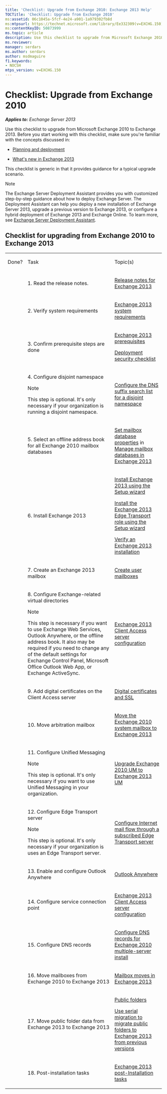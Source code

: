 ```yaml
---
title: 'Checklist: Upgrade from Exchange 2010: Exchange 2013 Help'
TOCTitle: 'Checklist: Upgrade from Exchange 2010'
ms:assetid: 06c1045a-5fcf-4e24-a901-1a979302fb8d
ms:mtpsurl: https://technet.microsoft.com/library/Ee332309(v=EXCHG.150)
ms:contentKeyID: 50873999
ms.topic: article
description: Use this checklist to upgrade from Microsoft Exchange 2010 to Exchange 2013.
ms.reviewer: 
manager: serdars
ms.author: serdars
author: msdmaguire
f1.keywords:
- NOCSH
mtps_version: v=EXCHG.150
---
```


# Checklist: Upgrade from Exchange 2010

_**Applies to:** Exchange Server 2013_

Use this checklist to upgrade from Microsoft Exchange 2010 to Exchange 2013. Before you start working with this checklist, make sure you're familiar with the concepts discussed in:

  - [Planning and deployment](planning-and-deployment-for-exchange-2013-installation-instructions.md)

  - [What's new in Exchange 2013](what-s-new-in-exchange-2013-exchange-2013-help.md)

This checklist is generic in that it provides guidance for a typical upgrade scenario.

> [!NOTE]
> The Exchange Server Deployment Assistant provides you with customized step-by-step guidance about how to deploy Exchange Server. The Deployment Assistant can help you deploy a new installation of Exchange Server 2013, upgrade a previous version to Exchange 2013, or configure a hybrid deployment of Exchange 2013 and Exchange Online. To learn more, see <A href="exchange-server-deployment-assistant-exchange-2013-help.md">Exchange Server Deployment Assistant</A>.

## Checklist for upgrading from Exchange 2010 to Exchange 2013

<table>
<colgroup>
<col  />
<col  />
<col  />
</colgroup>
<tbody>
<tr class="odd">
<td><p>Done?</p></td>
<td><p>Task</p></td>
<td><p>Topic(s)</p></td>
</tr>
<tr class="even">
<td><p> </p></td>
<td><p>1. Read the release notes.</p></td>
<td><p><a href="release-notes-for-exchange-2013-exchange-2013-help.md">Release notes for Exchange 2013</a></p></td>
</tr>
<tr class="odd">
<td><p> </p></td>
<td><p>2. Verify system requirements</p></td>
<td><p><a href="exchange-2013-system-requirements-exchange-2013-help.md">Exchange 2013 system requirements</a></p></td>
</tr>
<tr class="even">
<td><p> </p></td>
<td><p>3. Confirm prerequisite steps are done</p></td>
<td><p><a href="exchange-2013-prerequisites-exchange-2013-help.md">Exchange 2013 prerequisites</a></p>
<p><a href="deployment-security-checklist-exchange-2013-help.md">Deployment security checklist</a></p></td>
</tr>
<tr class="odd">
<td><p> </p></td>
<td><p>4. Configure disjoint namespace</p>

> [!NOTE]
> This step is optional. It's only necessary if your organization is running a disjoint namespace.

</td>
<td><p><a href="configure-the-dns-suffix-search-list-for-a-disjoint-namespace-exchange-2013-help.md">Configure the DNS suffix search list for a disjoint namespace</a></p></td>
</tr>
<tr class="even">
<td><p> </p></td>
<td><p>5. Select an offline address book for all Exchange 2010 mailbox databases</p></td>
<td><p><a href="manage-mailbox-databases-in-exchange-2013-exchange-2013-help.md">Set mailbox database properties</a> in <a href="manage-mailbox-databases-in-exchange-2013-exchange-2013-help.md">Manage mailbox databases in Exchange 2013</a></p></td>
</tr>
<tr class="odd">
<td><p> </p></td>
<td><p>6. Install Exchange 2013</p></td>
<td><p><a href="install-exchange-2013-using-the-setup-wizard-exchange-2013-help.md">Install Exchange 2013 using the Setup wizard</a></p>
<p><a href="install-the-exchange-2013-edge-transport-role-using-the-setup-wizard-exchange-2013-help.md">Install the Exchange 2013 Edge Transport role using the Setup wizard</a></p>
<p><a href="verify-an-exchange-2013-installation-exchange-2013-help.md">Verify an Exchange 2013 installation</a></p></td>
</tr>
<tr class="even">
<td><p> </p></td>
<td><p>7. Create an Exchange 2013 mailbox</p></td>
<td><p><a href="create-user-mailboxes-exchange-2013-help.md">Create user mailboxes</a></p></td>
</tr>
<tr class="odd">
<td><p> </p></td>
<td><p>8. Configure Exchange-related virtual directories</p>

> [!NOTE]
> This step is necessary if you want to use Exchange Web Services, Outlook Anywhere, or the offline address book. It also may be required if you need to change any of the default settings for Exchange Control Panel, Microsoft Office&nbsp;Outlook Web App, or Exchange ActiveSync.<BR>

</td>
<td><p><a href="exchange-2013-client-access-server-configuration-exchange-2013-help.md">Exchange 2013 Client Access server configuration</a></p></td>
</tr>
<tr class="even">
<td><p> </p></td>
<td><p>9. Add digital certificates on the Client Access server</p></td>
<td><p><a href="digital-certificates-and-ssl-exchange-2013-help.md">Digital certificates and SSL</a> </p>
<p></p></td>
</tr>
<tr class="odd">
<td><p> </p></td>
<td><p>10. Move arbitration mailbox</p></td>
<td><p><a href="move-the-exchange-2010-system-mailbox-to-exchange-2013-exchange-2013-help.md">Move the Exchange 2010 system mailbox to Exchange 2013</a></p></td>
</tr>
<tr class="even">
<td><p> </p></td>
<td><p>11. Configure Unified Messaging</p>

> [!NOTE]
> This step is optional. It's only necessary if you want to use Unified Messaging in your organization.

</td>
<td><p><a href="upgrade-exchange-2010-um-to-exchange-2013-um-exchange-2013-help.md">Upgrade Exchange 2010 UM to Exchange 2013 UM</a></p>
<p></p></td>
</tr>
<tr class="odd">
<td><p> </p></td>
<td><p>12. Configure Edge Transport server</p>

> [!NOTE]
> This step is optional. It's only necessary if your organization is uses an Edge Transport server.

</td>
<td><p><a href="configure-internet-mail-flow-through-a-subscribed-edge-transport-server-exchange-2013-help.md">Configure Internet mail flow through a subscribed Edge Transport server</a></p></td>
</tr>
<tr class="even">
<td><p> </p></td>
<td><p>13. Enable and configure Outlook Anywhere</p></td>
<td><p><a href="outlook-anywhere-exchange-2013-help.md">Outlook Anywhere</a></p></td>
</tr>
<tr class="odd">
<td><p> </p></td>
<td><p>14. Configure service connection point</p></td>
<td><p><a href="exchange-2013-client-access-server-configuration-exchange-2013-help.md">Exchange 2013 Client Access server configuration</a></p></td>
</tr>
<tr class="even">
<td><p> </p></td>
<td><p>15. Configure DNS records</p></td>
<td><p><a href="/previous-versions/exchange-server/exchange-150/dn307232(v=exchg.150)">Configure DNS records for Exchange 2010 multiple-server install</a></p></td>
</tr>
<tr class="odd">
<td><p> </p></td>
<td><p>16. Move mailboxes from Exchange 2010 to Exchange 2013</p></td>
<td><p><a href="mailbox-moves-in-exchange-2013-exchange-2013-help.md">Mailbox moves in Exchange 2013</a></p></td>
</tr>
<tr class="even">
<td><p> </p></td>
<td><p>17. Move public folder data from Exchange 2013 to Exchange 2013</p></td>
<td><p><a href="public-folders-exchange-2013-help.md">Public folders</a></p>
<p><a href="/previous-versions/exchange-server/exchange-150/jj150486(v=exchg.150)">Use serial migration to migrate public folders to Exchange 2013 from previous versions</a></p></td>
</tr>
<tr class="odd">
<td><p> </p></td>
<td><p>18. Post-installation tasks</p></td>
<td><p><a href="exchange-2013-post-installation-tasks-exchange-2013-help.md">Exchange 2013 post-Installation tasks</a></p></td>
</tr>
</tbody>
</table>